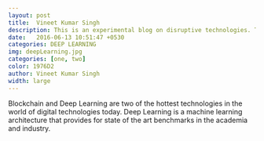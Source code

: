 ```yaml
---
layout: post
title:  Vineet Kumar Singh
description: This is an experimental blog on disruptive technologies. This area will be covering extensively two specific technologies and basics related to them. The two technologies are Deep Learning and Blockchain. 
date:   2016-06-13 10:51:47 +0530
categories: DEEP LEARNING
img: deepLearning.jpg
categories: [one, two]
color: 1976D2
author: Vineet Kumar Singh
width: large
---
```

Blockchain and Deep Learning are two of the hottest technologies in the world of digital technologies today. Deep Learning is a machine learning architecture that provides for state of the art benchmarks in the academia and industry.



 
